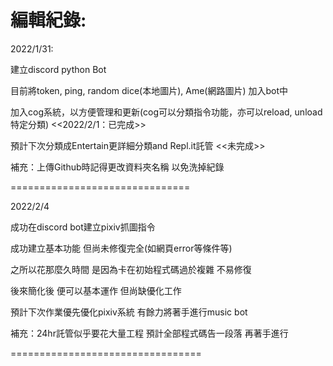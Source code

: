 編輯紀錄:
==============================

2022/1/31:

建立discord python Bot

目前將token, ping, random dice(本地圖片), Ame(網路圖片) 加入bot中

加入cog系統，以方便管理和更新(cog可以分類指令功能，亦可以reload, unload特定分類) <<2022/2/1：已完成>>

預計下次分類成Entertain更詳細分類and Repl.it託管 <<未完成>>

補充：上傳Github時記得更改資料夾名稱 以免洗掉紀錄

===============================

2022/2/4

成功在discord bot建立pixiv抓圖指令

成功建立基本功能 但尚未修復完全(如網頁error等條件等)

之所以花那麼久時間 是因為卡在初始程式碼過於複雜 不易修復

後來簡化後 便可以基本運作 但尚缺優化工作

預計下次作業優先優化pixiv系統 有餘力將著手進行music bot

補充：24hr託管似乎要花大量工程 預計全部程式碼告一段落 再著手進行

=================================
